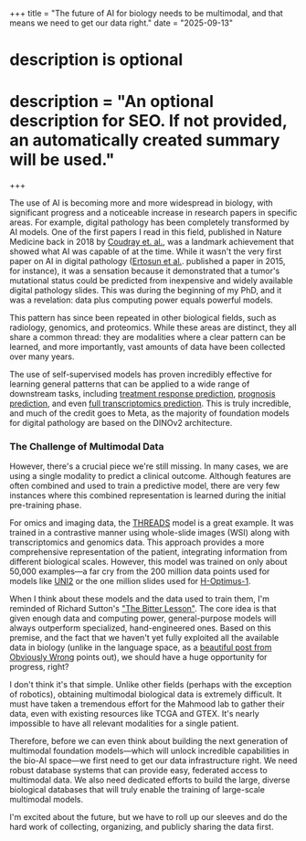 +++
title = "The future of AI for biology needs to be multimodal, and that means we need to get our data right."
date = "2025-09-13"

#
# description is optional
#
# description = "An optional description for SEO. If not provided, an automatically created summary will be used."

+++

The use of AI is becoming more and more widespread in biology, with significant progress and a noticeable increase in research papers in specific areas. For example, digital pathology has been completely transformed by AI models. One of the first papers I read in this field, published in Nature Medicine back in 2018 by [Coudray et. al.](https://www.nature.com/articles/s41591-018-0177-5), was a landmark achievement that showed what AI was capable of at the time. While it wasn't the very first paper on AI in digital pathology ([Ertosun et al.](https://pubmed.ncbi.nlm.nih.gov/26958289/). published a paper in 2015, for instance), it was a sensation because it demonstrated that a tumor's mutational status could be predicted from inexpensive and widely available digital pathology slides. This was during the beginning of my PhD, and it was a revelation: data plus computing power equals powerful models.

This pattern has since been repeated in other biological fields, such as radiology, genomics, and proteomics. While these areas are distinct, they all share a common thread: they are modalities where a clear pattern can be learned, and more importantly, vast amounts of data have been collected over many years.

The use of self-supervised models has proven incredibly effective for learning general patterns that can be applied to a wide range of downstream tasks, including [treatment response prediction](https://www.nature.com/articles/s41698-024-00765-w), [prognosis prediction](https://www.nature.com/articles/s41698-024-00731-6), and even [full transcriptomics prediction](https://www.nature.com/articles/s41467-024-54182-5). This is truly incredible, and much of the credit goes to Meta, as the majority of foundation models for digital pathology are based on the DINOv2 architecture.

### The Challenge of Multimodal Data

However, there's a crucial piece we're still missing. In many cases, we are using a single modality to predict a clinical outcome. Although features are often combined and used to train a predictive model, there are very few instances where this combined representation is learned during the initial pre-training phase.

For omics and imaging data, the [THREADS](https://arxiv.org/abs/2501.16652) model is a great example. It was trained in a contrastive manner using whole-slide images (WSI) along with transcriptomics and genomics data. This approach provides a more comprehensive representation of the patient, integrating information from different biological scales. However, this model was trained on only about 50,000 examples—a far cry from the 200 million data points used for models like [UNI2](https://huggingface.co/MahmoodLab/UNI2-h) or the one million slides used for [H-Optimus-1](https://huggingface.co/bioptimus/H-optimus-1).

When I think about these models and the data used to train them, I'm reminded of Richard Sutton's ["The Bitter Lesson"](http://www.incompleteideas.net/IncIdeas/BitterLesson.html). The core idea is that given enough data and computing power, general-purpose models will always outperform specialized, hand-engineered ones. Based on this premise, and the fact that we haven't yet fully exploited all the available data in biology (unlike in the language space, as a [beautiful post from Obviously Wrong]((https://obviouslywrong.substack.com/p/the-bitter-lesson-is-misunderstood)) points out), we should have a huge opportunity for progress, right?

I don't think it's that simple. Unlike other fields (perhaps with the exception of robotics), obtaining multimodal biological data is extremely difficult. It must have taken a tremendous effort for the Mahmood lab to gather their data, even with existing resources like TCGA and GTEX. It's nearly impossible to have all relevant modalities for a single patient.

Therefore, before we can even think about building the next generation of multimodal foundation models—which will unlock incredible capabilities in the bio-AI space—we first need to get our data infrastructure right. We need robust database systems that can provide easy, federated access to multimodal data. We also need dedicated efforts to build the large, diverse biological databases that will truly enable the training of large-scale multimodal models.

I'm excited about the future, but we have to roll up our sleeves and do the hard work of collecting, organizing, and publicly sharing the data first.

